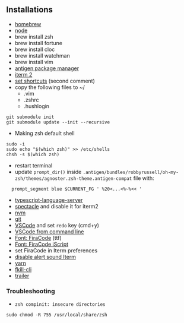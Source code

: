 ## Installations

- [homebrew](https://brew.sh/index_it.html)
- [node](https://nodejs.org/it/)
- brew install zsh
- brew install fortune
- brew install cloc
- brew install watchman
- brew install vim
- [antigen package manager](https://github.com/zsh-users/antigen)
- [iterm 2](https://www.iterm2.com/)
- [set shortcuts](https://stackoverflow.com/questions/6205157/iterm-2-how-to-set-keyboard-shortcuts-to-jump-to-beginning-end-of-line) (second comment)
- copy the following files to ~/
  - .vim
  - .zshrc
  - .hushlogin
```
git submodule init
git submodule update --init --recursive
```
- Making zsh default shell
```
sudo -i
sudo echo "$(which zsh)" >> /etc/shells
chsh -s $(which zsh)
```
- restart terminal
- update `prompt_dir()` inside `.antigen/bundles/robbyrussell/oh-my-zsh/themes/agnoster.zsh-theme.antigen-compat` file with:
```
  prompt_segment blue $CURRENT_FG ' %20<...<%~%<< '
```
- [typescript-language-server](https://github.com/theia-ide/typescript-language-server)
- [spectacle](https://www.spectacleapp.com/) and disable it for iterm2
- [nvm](https://github.com/creationix/nvm)
- [git](https://git-scm.com/)
- [VSCode](https://code.visualstudio.com/) and set `redo` key (cmd+y)
- [VSCode from command line](https://stackoverflow.com/questions/44269510/how-to-run-visual-studio-code-from-the-command-line)
- [Font: FiraCode](https://github.com/tonsky/FiraCode) (ttf)
- [Font: FiraCode iScript](https://github.com/kencrocken/FiraCodeiScript)
- set FiraCode in Iterm preferences
- [disable alert sound Iterm](http://codingshower.com/how-to-disable-mac-os-annoying-beep-alert-bell-sound-in-terminal-and-iterm2/)
- [yarn](https://yarnpkg.com/lang/en/docs/install/)
- [fkill-cli](https://github.com/sindresorhus/fkill-cli)
- [trailer](http://ptsochantaris.github.io/trailer/)

### Troubleshooting
- `zsh compinit: insecure directories`
```
sudo chmod -R 755 /usr/local/share/zsh
```
